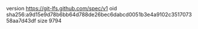 version https://git-lfs.github.com/spec/v1
oid sha256:a9d15e9d78b6bb64d788de26bec6dabcd0051b3e4a9102c351707358aa7d43df
size 9794
